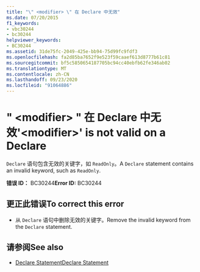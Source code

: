```yaml
---
title: "\" <modifier> \" 在 Declare 中无效"
ms.date: 07/20/2015
f1_keywords:
- vbc30244
- bc30244
helpviewer_keywords:
- BC30244
ms.assetid: 31de75fc-2049-425e-bb94-75d99fc9fdf3
ms.openlocfilehash: fa2d85ba7652f9e523f59caaef613d8777b61c81
ms.sourcegitcommit: bf5c5850654187705bc94cc40ebfb62fe346ab02
ms.translationtype: MT
ms.contentlocale: zh-CN
ms.lasthandoff: 09/23/2020
ms.locfileid: "91064886"
---
```

# <a name="modifier-is-not-valid-on-a-declare"></a><span data-ttu-id="7ca6b-102">" \<modifier> " 在 Declare 中无效</span><span class="sxs-lookup"><span data-stu-id="7ca6b-102">'\<modifier>' is not valid on a Declare</span></span>

<span data-ttu-id="7ca6b-103">`Declare` 语句包含无效的关键字，如 `ReadOnly`。</span><span class="sxs-lookup"><span data-stu-id="7ca6b-103">A `Declare` statement contains an invalid keyword, such as `ReadOnly`.</span></span>  
  
 <span data-ttu-id="7ca6b-104">**错误 ID：** BC30244</span><span class="sxs-lookup"><span data-stu-id="7ca6b-104">**Error ID:** BC30244</span></span>  
  
## <a name="to-correct-this-error"></a><span data-ttu-id="7ca6b-105">更正此错误</span><span class="sxs-lookup"><span data-stu-id="7ca6b-105">To correct this error</span></span>  
  
- <span data-ttu-id="7ca6b-106">从 `Declare` 语句中删除无效的关键字。</span><span class="sxs-lookup"><span data-stu-id="7ca6b-106">Remove the invalid keyword from the `Declare` statement.</span></span>  
  
## <a name="see-also"></a><span data-ttu-id="7ca6b-107">请参阅</span><span class="sxs-lookup"><span data-stu-id="7ca6b-107">See also</span></span>

- [<span data-ttu-id="7ca6b-108">Declare Statement</span><span class="sxs-lookup"><span data-stu-id="7ca6b-108">Declare Statement</span></span>](../language-reference/statements/declare-statement.md)

